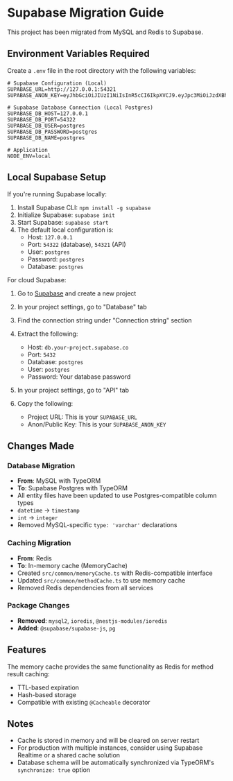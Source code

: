 # Supabase Migration Guide

This project has been migrated from MySQL and Redis to Supabase.

## Environment Variables Required

Create a `.env` file in the root directory with the following variables:

```env
# Supabase Configuration (Local)
SUPABASE_URL=http://127.0.0.1:54321
SUPABASE_ANON_KEY=eyJhbGciOiJIUzI1NiIsInR5cCI6IkpXVCJ9.eyJpc3MiOiJzdXBhYmFzZS1kZW1vIiwicm9sZSI6ImFub24iLCJleHAiOjE5ODM4MTI5OTZ9.CRXP1A7WOeoJeXxjNni43kdQwgnWNReilDMblYTn_I0

# Supabase Database Connection (Local Postgres)
SUPABASE_DB_HOST=127.0.0.1
SUPABASE_DB_PORT=54322
SUPABASE_DB_USER=postgres
SUPABASE_DB_PASSWORD=postgres
SUPABASE_DB_NAME=postgres

# Application
NODE_ENV=local
```

## Local Supabase Setup

If you're running Supabase locally:

1. Install Supabase CLI: `npm install -g supabase`
2. Initialize Supabase: `supabase init`
3. Start Supabase: `supabase start`
4. The default local configuration is:
   - Host: `127.0.0.1`
   - Port: `54322` (database), `54321` (API)
   - User: `postgres`
   - Password: `postgres`
   - Database: `postgres`

For cloud Supabase:

1. Go to [Supabase](https://supabase.com) and create a new project
2. In your project settings, go to "Database" tab
3. Find the connection string under "Connection string" section
4. Extract the following:
   - Host: `db.your-project.supabase.co`
   - Port: `5432`
   - Database: `postgres`
   - User: `postgres`
   - Password: Your database password

5. In your project settings, go to "API" tab
6. Copy the following:
   - Project URL: This is your `SUPABASE_URL`
   - Anon/Public Key: This is your `SUPABASE_ANON_KEY`

## Changes Made

### Database Migration
- **From**: MySQL with TypeORM
- **To**: Supabase Postgres with TypeORM
- All entity files have been updated to use Postgres-compatible column types
- `datetime` → `timestamp`
- `int` → `integer`
- Removed MySQL-specific `type: 'varchar'` declarations

### Caching Migration
- **From**: Redis
- **To**: In-memory cache (MemoryCache)
- Created `src/common/memoryCache.ts` with Redis-compatible interface
- Updated `src/common/methodCache.ts` to use memory cache
- Removed Redis dependencies from all services

### Package Changes
- **Removed**: `mysql2`, `ioredis`, `@nestjs-modules/ioredis`
- **Added**: `@supabase/supabase-js`, `pg`

## Features

The memory cache provides the same functionality as Redis for method result caching:
- TTL-based expiration
- Hash-based storage
- Compatible with existing `@Cacheable` decorator

## Notes

- Cache is stored in memory and will be cleared on server restart
- For production with multiple instances, consider using Supabase Realtime or a shared cache solution
- Database schema will be automatically synchronized via TypeORM's `synchronize: true` option

